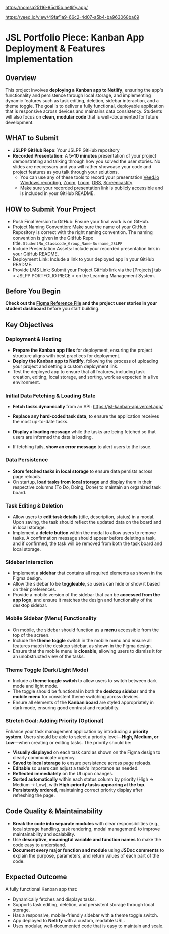 https://nomsa25116-85d15b.netlify.app/

https://veed.io/view/49faf1a9-66c2-4d07-a5b4-ba963068ba69

# JSL Portfolio Piece: Kanban App Deployment & Features Implementation

## Overview

This project involves **deploying a Kanban app to Netlify**, ensuring the app's functionality and persistence through local storage, and implementing dynamic features such as task editing, deletion, sidebar interaction, and a theme toggle. The goal is to deliver a fully functional, deployable application that is responsive across devices and maintains data consistency. Students will also focus on **clean, modular code** that is well-documented for future development.

## WHAT to Submit

- **JSLPP GitHub Repo**: Your JSLPP GitHub repository
- **Recorded Presentation:** A **5-10 minutes** presentation of your project demonstrating and talking through how you solved the user stories. No slides are neccessary and you will rather showcase your code and project features as you talk through your solutions.
  - You can use any of these tools to record your presentation [Veed.io](https://www.veed.io/) [Windows recording](https://www.microsoft.com/en-us/windows/learning-center/how-to-record-screen-windows-11), [Zoom](https://www.zoom.com/), [Loom](https://www.loom.com/), [OBS](https://obsproject.com/), [Screencastify](https://www.screencastify.com/)
  - Make sure your recorded presentation link is publicly accessible and is included in your GitHub README.

## HOW to Submit Your Project

- Push Final Version to GitHub: Ensure your final work is on GitHub.
- Project Naming Convention: Make sure the name of your GitHub Repository is correct with the right naming convention. The naming convention is given in the GitHub Repo title. `StudentNo_Classcode_Group_Name-Surname_JSLPP`
- Include Presentation Assets: Include your recorded presentation link in your GitHub README.
- Deployment Link: Include a link to your deployed app in your GitHub README.
- Provide LMS Link: Submit your Project GitHub link via the [Projects] tab > JSLPP PORTFOLIO PIECE > on the Learning Management System.

## Before You Begin

**Check out the [Figma Reference File](https://www.figma.com/design/y7bFCUYL5ZHfPeojACBXg2/Challenges-%7C-JSL?node-id=6033-11092&t=XbQhBWPYxXDAqp3x-1) and the project user stories in your student dashboard** before you start building.

## Key Objectives

### Deployment & Hosting

- **Prepare the Kanban app files** for deployment, ensuring the project structure aligns with best practices for deployment.
- **Deploy the Kanban app to Netlify**, following the process of uploading your project and setting a custom deployment link.
- Test the deployed app to ensure that all features, including task creation, editing, local storage, and sorting, work as expected in a live environment.

### Initial Data Fetching & Loading State

- **Fetch tasks dynamically** from an API: https://jsl-kanban-api.vercel.app/

- **Replace any hard-coded task data**, to ensure the application receives the most up-to-date tasks.

- **Display a loading message** while the tasks are being fetched so that users are informed the data is loading.
- If fetching fails, **show an error message** to alert users to the issue.

### Data Persistence

- **Store fetched tasks in local storage** to ensure data persists across page reloads.
- On startup, **load tasks from local storage** and display them in their respective columns (To Do, Doing, Done) to maintain an organized task board.

### Task Editing & Deletion

- Allow users to **edit task details** (title, description, status) in a modal. Upon saving, the task should reflect the updated data on the board and in local storage.
- Implement a **delete button** within the modal to allow users to remove tasks. A confirmation message should appear before deleting a task, and if confirmed, the task will be removed from both the task board and local storage.

### Sidebar Interaction

- Implement a **sidebar** that contains all required elements as shown in the Figma design.
- Allow the sidebar to be **toggleable**, so users can hide or show it based on their preferences.
- Provide a mobile version of the sidebar that can be **accessed from the app logo**, and ensure it matches the design and functionality of the desktop sidebar.

### Mobile Sidebar (Menu) Functionality

- On mobile, the sidebar should function as a **menu** accessible from the top of the screen.
- Include the **theme toggle** switch in the mobile menu and ensure all features match the desktop sidebar, as shown in the Figma design.
- Ensure that the mobile menu is **closable**, allowing users to dismiss it for an unobstructed view of the tasks.

### Theme Toggle (Dark/Light Mode)

- Include a **theme toggle switch** to allow users to switch between dark mode and light mode.
- The toggle should be functional in both the **desktop sidebar** and the **mobile menu** for consistent theme switching across devices.
- Ensure all elements of the **Kanban board** are styled appropriately in dark mode, ensuring good contrast and readability.

### Stretch Goal: Adding Priority (Optional)

Enhance your task management application by introducing a **priority system**. Users should be able to select a priority level—**High, Medium, or Low**—when creating or editing tasks. The priority should be:

- **Visually displayed** on each task card as shown on the Figma design to clearly communicate urgency.
- **Saved to local storage** to ensure persistence across page reloads.
- **Editable** so users can adjust a task's importance as needed.
- **Reflected immediately** on the UI upon changes.
- **Sorted automatically** within each status column by priority (High → Medium → Low), with **High-priority tasks appearing at the top**.
- **Persistently ordered**, maintaining correct priority display after refreshing the page.

## Code Quality & Maintainability

- **Break the code into separate modules** with clear responsibilities (e.g., local storage handling, task rendering, modal management) to improve maintainability and scalability.
- Use **descriptive, meaningful variable and function names** to make the code easy to understand.
- **Document every major function and module** using **JSDoc comments** to explain the purpose, parameters, and return values of each part of the code.

## Expected Outcome

A fully functional Kanban app that:

- Dynamically fetches and displays tasks.
- Supports task editing, deletion, and persistent storage through local storage.
- Has a responsive, mobile-friendly sidebar with a theme toggle switch.
- App deployed to **Netlify** with a custom, readable URL.
- Uses modular, well-documented code that is easy to maintain and scale.
